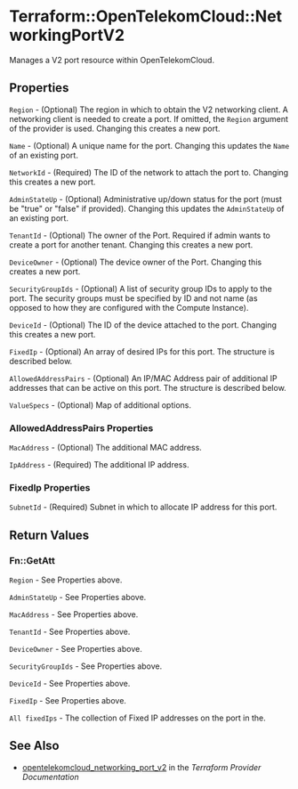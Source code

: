 # Terraform::OpenTelekomCloud::NetworkingPortV2

Manages a V2 port resource within OpenTelekomCloud.

## Properties

`Region` - (Optional) The region in which to obtain the V2 networking client. A networking client is needed to create a port. If omitted, the `Region` argument of the provider is used. Changing this creates a new port.

`Name` - (Optional) A unique name for the port. Changing this updates the `Name` of an existing port.

`NetworkId` - (Required) The ID of the network to attach the port to. Changing this creates a new port.

`AdminStateUp` - (Optional) Administrative up/down status for the port (must be "true" or "false" if provided). Changing this updates the `AdminStateUp` of an existing port.

`TenantId` - (Optional) The owner of the Port. Required if admin wants to create a port for another tenant. Changing this creates a new port.

`DeviceOwner` - (Optional) The device owner of the Port. Changing this creates a new port.

`SecurityGroupIds` - (Optional) A list of security group IDs to apply to the port. The security groups must be specified by ID and not name (as opposed to how they are configured with the Compute Instance).

`DeviceId` - (Optional) The ID of the device attached to the port. Changing this creates a new port.

`FixedIp` - (Optional) An array of desired IPs for this port. The structure is described below.

`AllowedAddressPairs` - (Optional) An IP/MAC Address pair of additional IP addresses that can be active on this port. The structure is described below.

`ValueSpecs` - (Optional) Map of additional options.

### AllowedAddressPairs Properties

`MacAddress` - (Optional) The additional MAC address.

`IpAddress` - (Required) The additional IP address.

### FixedIp Properties

`SubnetId` - (Required) Subnet in which to allocate IP address for this port.


## Return Values

### Fn::GetAtt

`Region` - See Properties above.

`AdminStateUp` - See Properties above.

`MacAddress` - See Properties above.

`TenantId` - See Properties above.

`DeviceOwner` - See Properties above.

`SecurityGroupIds` - See Properties above.

`DeviceId` - See Properties above.

`FixedIp` - See Properties above.

`All fixedIps` - The collection of Fixed IP addresses on the port in the.

## See Also

* [opentelekomcloud_networking_port_v2](https://www.terraform.io/docs/providers/opentelekomcloud/r/networking_port_v2.html) in the _Terraform Provider Documentation_